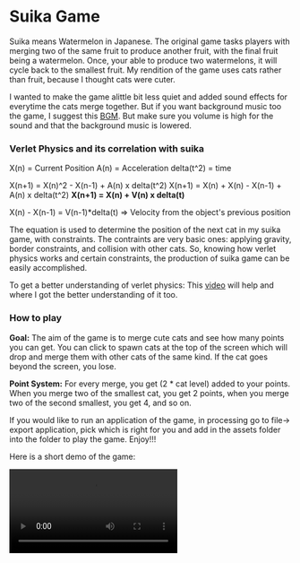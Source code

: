 # Suika Game

Suika means Watermelon in Japanese. The original game tasks players with merging two of the same fruit to produce another fruit, with the final fruit being a watermelon. Once, your able to produce two watermelons, it will cycle back to the smallest fruit. My rendition of the game uses cats rather than fruit, because I thought cats were cuter.

I wanted to make the game alittle bit less quiet and added sound effects for everytime the cats merge together. But if you want background music too the game, I suggest this [BGM](https://www.youtube.com/watch?v=487Xz9y_f6w&ab_channel=%E3%81%AB%E3%82%83%E3%82%8B%E3%81%B1%E3%81%8BBGM%E5%B7%A5%E6%88%BF). But make sure you volume is high for the sound and that the background music is lowered. 

### Verlet Physics and its correlation with suika 

X(n) = Current Position
A(n) = Acceleration
delta(t^2) = time

X(n+1) = X(n)^2 - X(n-1) + A(n) x delta(t^2)
X(n+1) = X(n) + X(n) - X(n-1) + A(n) x delta(t^2)
**X(n+1) = X(n) + V(n) x delta(t)**

X(n) - X(n-1) = V(n-1)*delta(t) => Velocity from the object's previous position

The equation is used to determine the position of the next cat in my suika game, with constraints. The contraints are very basic ones: applying gravity, border constraints, and collision with other cats. So, knowing how verlet physics works and certain constraints, the production of suika game can be easily accomplished. 

To get a better understanding of verlet physics: This [video](https://www.youtube.com/watch?v=lS_qeBy3aQI&ab_channel=Pezzza%27sWork) will help and where I got the better understanding of it too. 

### How to play
**Goal:** The aim of the game is to merge cute cats and see how many points you can get.
You can click to spawn cats at the top of the screen which will drop and merge them with other cats of the same kind.
If the cat goes beyond the screen, you lose.

**Point System:** For every merge, you get (2 * cat level) added to your points. When you merge two of the smallest cat, you get 2 points, when you merge two of the second smallest, you get 4, and so on.

If you would like to run an application of the game, in processing go to file-> export application, pick which is right for you and add in the assets folder into the folder to play the game. Enjoy!!!

Here is a short demo of the game:

<video  src="demo.mp4" title="Video"></video>

